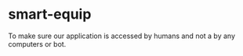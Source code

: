 # smart-equip
To make sure our application is accessed by humans and not a by any computers or bot.
